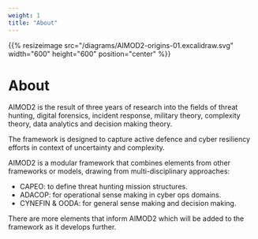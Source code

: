 ```yaml
---
weight: 1
title: "About"
---
```


{{% resizeimage src="/diagrams/AIMOD2-origins-01.excalidraw.svg" width="600" height="600" position="center" %}}

# About

AIMOD2 is the result of three years of research into the fields of threat hunting, digital forensics, incident response, military theory, complexity theory, data analytics and decision making theory.

The framework is designed to capture active defence and cyber resiliency efforts in context of uncertainty and complexity.

AIMOD2 is a modular framework that combines elements from other frameworks or models, drawing from multi-disciplinary approaches:

- CAPEO: to define threat hunting mission structures.
- ADACOP: for operational sense making in cyber ops domains.
- CYNEFIN & OODA: for general sense making and decision making.

There are more elements that inform AIMOD2 which will be added to the framework as it develops further.

